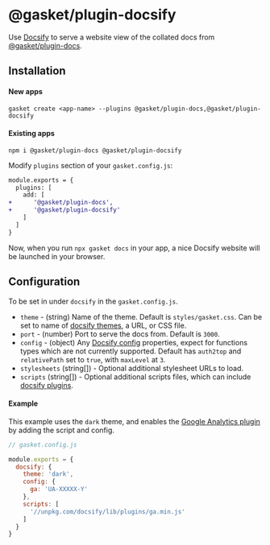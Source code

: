 # @gasket/plugin-docsify

Use [Docsify] to serve a website view of the collated docs from
[@gasket/plugin-docs].

## Installation

#### New apps

```
gasket create <app-name> --plugins @gasket/plugin-docs,@gasket/plugin-docsify
```

#### Existing apps

```
npm i @gasket/plugin-docs @gasket/plugin-docsify
```

Modify `plugins` section of your `gasket.config.js`:

```diff
module.exports = {
  plugins: [
    add: [
+      '@gasket/plugin-docs',
+      '@gasket/plugin-docsify'
    ]
  ]
}
```

Now, when you run `npx gasket docs` in your app, a nice Docsify website will be
launched in your browser.

## Configuration

To be set in under `docsify` in the `gasket.config.js`.

- `theme` - (string) Name of the theme. Default is `styles/gasket.css`. Can be
  set to name of [docsify themes], a URL, or CSS file.
- `port` - (number) Port to serve the docs from. Default is `3000`.
- `config` - (object) Any [Docsify config] properties, expect for functions
  types which are not currently supported. Default has `auth2top` and
  `relativePath` set to `true`, with `maxLevel` at `3`.
- `stylesheets` (string[]) - Optional additional stylesheet URLs to load.
- `scripts` (string[]) - Optional additional scripts files, which can include
  [docsify plugins].

#### Example

This example uses the `dark` theme, and enables the [Google Analytics plugin] by
adding the script and config.

```js
// gasket.config.js

module.exports = {
  docsify: {
    theme: 'dark',
    config: {
      ga: 'UA-XXXXX-Y'
    },
    scripts: [
      '//unpkg.com/docsify/lib/plugins/ga.min.js'
    ]
  }
}
```

<!-- LINKS -->

[Docsify]: https://docsify.js.org
[docsify themes]: https://docsify.js.org/#/themes
[docsify config]: https://docsify.js.org/#/configuration
[docsify plugins]: https://docsify.js.org/#/plugins
[Google Analytics plugin]: https://docsify.js.org/#/plugins?id=google-analytics

[@gasket/plugin-docs]: /packages/gasket-plugin-docs/README.md
